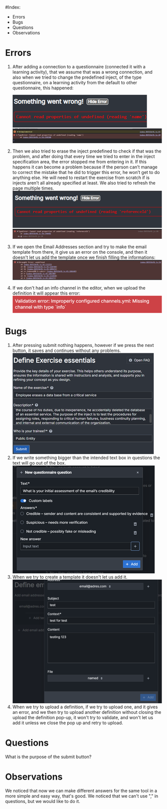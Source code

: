 #Index:
- Errors
- Bugs
- Questions
- Observations

# Errors
 1. After adding a connection to a questionnaire (connected it with a learning activity), that we assume that was a wrong connection, and also when we tried to change the predefined inject, of the type questionnaire, on a learning activity from the default to other questionnaire, this happened:
    
    ![Error name](images/errorname.png)  ![Error name 2](images/errorname2.png)
 2. Then we also tried to erase the inject predefined to check if that was the problem, and after doing that every time we tried to enter in the inject specification area, the error stopped me from entering in it.
If this happens it can become a problem because if the person can’t manage to correct the mistake that he did to trigger this error, he won’t get to do anything else. He will need to restart the exercise from scratch if is injects aren’t all already specified at least.
We also tried to refresh the page multiple times.
   ![Error ref](images/errorref.png)  ![Error ref 2](images/errorref2.png)
 3. If we open the Email Addresses section and try to make the email template from there, it give us an error on the console, and then it doesn't let us add the template once we finish filling the informations:
    ![Email error](images/addresstemplate.png)
 4. If we don't had an info channel in the editor, when we upload the definition it will appear this error:
    ![YML no info channel](images/ymlerror.png)
# Bugs
 1. After pressing submit nothing happens, however if we press the next button, it saves and continues without any problems.
    ![Submit Button](images/submit.png)
 2. If we write something bigger than the intended text box in questions the text will go out of the box.
    ![Out the box](images/outthebox.png)
 3. When we try to create a template it doesn't let us add it.
    ![Add template not working](images/addnotwork.png)
 4. When we try to upload a definition, if we try to upload one, and it gives an error, and we then try to upload another definition without closing the upload the definition pop-up, it won't try to validate, and won't let us add it unless we close the pop up and retry to upload.
# Questions
 What is the purpose of the submit button?
# Observations
 We noticed that now we can make different answers for the same tool in  a more simple and easy way, that's good.
 We noticed that we can't use "," in questions, but we would like to do it.
